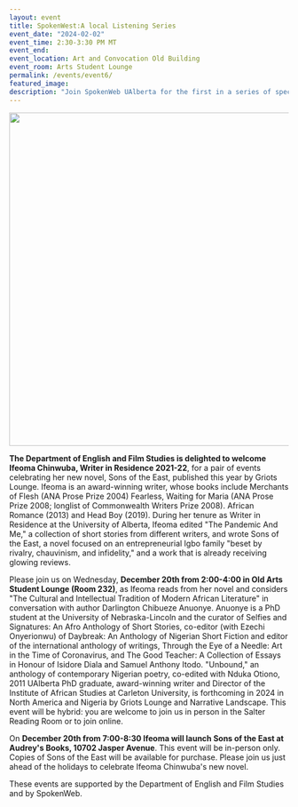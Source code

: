 ```yaml
---
layout: event 
title: SpokenWest:A local Listening Series
event_date: "2024-02-02"
event_time: 2:30-3:30 PM MT
event_end:
event_location: Art and Convocation Old Building 
event_room: Arts Student Lounge
permalink: /events/event6/
featured_image: 
description: "Join SpokenWeb UAlberta for the first in a series of special listening events to take place this Winter Term. The series dates will be: February 2, March 1, April 4, May 2."
---
```


<div class = "figure">
  <img src="{{ '/img/Sons of the East Events NEW PLACE.jpg' | absolute_url }}" width="600" />
</div>

**The Department of English and Film Studies is delighted to welcome Ifeoma Chinwuba, Writer in Residence 2021-22**, for a pair of events celebrating her new novel, Sons of the East, published this year by Griots Lounge. Ifeoma is an award-winning writer, whose books include Merchants of Flesh (ANA Prose Prize 2004) Fearless, Waiting for Maria (ANA Prose Prize 2008; longlist of Commonwealth Writers Prize 2008). African Romance (2013) and Head Boy (2019). During her tenure as Writer in Residence at the University of Alberta, Ifeoma edited "The Pandemic And Me," a collection of short stories from different writers, and wrote Sons of the East, a novel focused on an entrepreneurial Igbo family "beset by rivalry, chauvinism, and infidelity," and a work that is already receiving glowing reviews.

Please join us on Wednesday, **December 20th from 2:00-4:00 in Old Arts Student Lounge (Room 232)**, as Ifeoma reads from her novel and considers "The Cultural and Intellectual Tradition of Modern African Literature" in conversation with author Darlington Chibueze Anuonye. Anuonye is a PhD student at the University of Nebraska-Lincoln and the curator of Selfies and Signatures: An Afro Anthology of Short Stories, co-editor (with Ezechi Onyerionwu) of Daybreak: An Anthology of Nigerian Short Fiction and editor of the international anthology of writings, Through the Eye of a Needle: Art in the Time of Coronavirus, and The Good Teacher: A Collection of Essays in Honour of Isidore Diala and Samuel Anthony Itodo. "Unbound," an anthology of contemporary Nigerian poetry, co-edited with Nduka Otiono, 2011 UAlberta PhD graduate, award-winning writer and Director of the Institute of African Studies at Carleton University, is forthcoming in 2024 in North America and Nigeria by Griots Lounge and Narrative Landscape. This event will be hybrid: you are welcome to join us in person in the Salter Reading Room or to join online.

On **December 20th from 7:00-8:30 Ifeoma will launch Sons of the East at Audrey's Books, 10702 Jasper Avenue**. This event will be in-person only. Copies of Sons of the East will be available for purchase. Please join us just ahead of the holidays to celebrate Ifeoma Chinwuba's new novel.


These events are supported by the Department of English and Film Studies and by SpokenWeb. 

